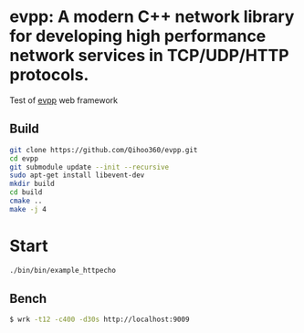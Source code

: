 # evpp: A modern C++ network library for developing high performance network services in TCP/UDP/HTTP protocols.


Test of [evpp](https://github.com/Qihoo360/evpp) web framework

## Build

```sh
git clone https://github.com/Qihoo360/evpp.git
cd evpp
git submodule update --init --recursive
sudo apt-get install libevent-dev
mkdir build
cd build
cmake ..
make -j 4
```

# Start

```sh
./bin/bin/example_httpecho
```

## Bench

```sh
$ wrk -t12 -c400 -d30s http://localhost:9009
```
